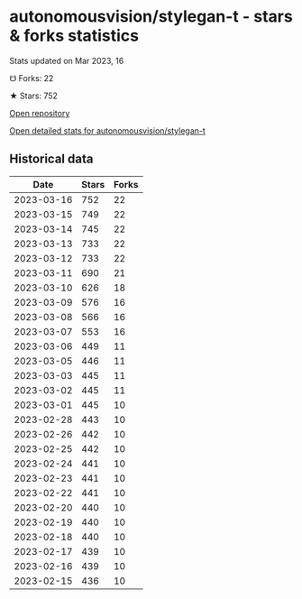# autonomousvision/stylegan-t - stars & forks statistics

Stats updated on Mar 2023, 16

☋ Forks: 22

★ Stars: 752

[Open repository](https://github.com/autonomousvision/stylegan-t)

[Open detailed stats for autonomousvision/stylegan-t](https://reviewgithub.com/rep/autonomousvision/stylegan-t)

## Historical data
| Date | Stars | Forks |
|------|-------|-------|
| 2023-03-16 | 752 | 22 | 
| 2023-03-15 | 749 | 22 | 
| 2023-03-14 | 745 | 22 | 
| 2023-03-13 | 733 | 22 | 
| 2023-03-12 | 733 | 22 | 
| 2023-03-11 | 690 | 21 | 
| 2023-03-10 | 626 | 18 | 
| 2023-03-09 | 576 | 16 | 
| 2023-03-08 | 566 | 16 | 
| 2023-03-07 | 553 | 16 | 
| 2023-03-06 | 449 | 11 | 
| 2023-03-05 | 446 | 11 | 
| 2023-03-03 | 445 | 11 | 
| 2023-03-02 | 445 | 11 | 
| 2023-03-01 | 445 | 10 | 
| 2023-02-28 | 443 | 10 | 
| 2023-02-26 | 442 | 10 | 
| 2023-02-25 | 442 | 10 | 
| 2023-02-24 | 441 | 10 | 
| 2023-02-23 | 441 | 10 | 
| 2023-02-22 | 441 | 10 | 
| 2023-02-20 | 440 | 10 | 
| 2023-02-19 | 440 | 10 | 
| 2023-02-18 | 440 | 10 | 
| 2023-02-17 | 439 | 10 | 
| 2023-02-16 | 439 | 10 | 
| 2023-02-15 | 436 | 10 | 

